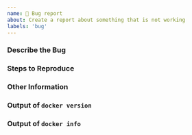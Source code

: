 ```yaml
---
name: 🐞 Bug report
about: Create a report about something that is not working
labels: 'bug'
---
```


<!--
Please keep in mind that the GitHub issue tracker is not intended as a general support forum, but for reporting **non-security** bugs and feature requests.

If you're reporting the presence of a disclosed security vulnerability, such as a CVE reported in one of our container images, please follow our documented [guidance on vulnerability reporting](https://github.com/dotnet/dotnet-docker/blob/main/documentation/vulnerability-reporting.md).

If you believe you have an issue that affects the security of .NET, please do NOT create an issue and instead email your issue details to secure@microsoft.com. Your report may be eligible for our bug bounty (https://www.microsoft.com/en-us/msrc/bounty-dot-net-core) but ONLY if it is reported through email.

For other types of questions, consider posting to Discussions (https://github.com/dotnet/dotnet-docker/discussions) or Stack Overflow (https://stackoverflow.com).
-->

### Describe the Bug

<!-- A clear and concise description of what the bug is. -->

### Steps to Reproduce

<!--
We ❤ code! Include minimal steps to reproduce the problem if possible or point us to a simple repro project hosted in a GitHub repo.

We will close this issue if:
- the repro project you share with us is complex. We can't investigate complex projects, so don't point us to such, please.
- if we are not able to repro the behavior you're reporting
-->

### Other Information

<!--
* Please include any relevant error messages. If possible please include text rather than images (so it shows up in searches).
* Does this issue consistently happen?  Include the conditions which cause the problem to occur.
* Do you know of any workarounds?
-->

### Output of `docker version`

<!-- Paste the output of `docker version` here. -->

### Output of `docker info`

<!-- Paste the output of `docker info` here. -->

<!-- Thanks for taking the time to report this! -->
